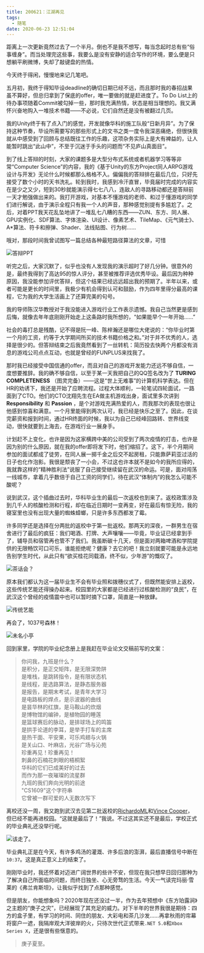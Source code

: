 ```yaml
---
title: 200621：江湖再见
tags:
  - 随笔
date: 2020-06-23 12:51:04
---
```


距离上一次更新竟然过去了一个半月。倒也不是我不想写，每当念起时总有些“俗事缠身”。而当处理完这些事，我要么是没有安静的适合写作的环境，要么便是只想躺平刷微博，失却了敲键盘的热情。

今天终于得闲，慢慢地来记几笔吧。

五月初，我终于得知毕设deadline的确切日期已经不远，而且那时我的春招战果虽不算好，但总归拿到了保底的offer，唯一要做的就是赶进度了。To Do List上的待办事项随着Commit被勾掉一些，那时我充满热情，状态是相当理想的。我又满怀兴奋地购入一堆技术书籍——不必说，它们自然还是没有被翻过几页。

我的Unity终于有了点入门的感觉，开发就像华科的施工队般“日新月异”。为了保持这种节奏，毕设所需要写的那些形式上的文书之类一度令我深恶痛绝，但很快我就从中感受到了回顾与总结既往工作的乐趣，这项杂务实际上是大有裨益的，让人能暂时跳出“此山中”，不至于沉迷于手头的问题而“不见庐山真面目”。

<!--more-->

到了线上答辩的时刻，大家的课题多是大型分布式系统或者机器学习等等非常“Computer Science”的内容，我的《基于Unity的东方Project同人ARPG游戏设计与开发》无论什么时候都那么格格不入。偏偏我的答辩排在最后几位，只好先接受了数个小时的天书洗礼。轮到我时，我感到冷汗直冒，毕竟届时完成的内容实在是少之又少，短到30秒就能演示得七七八八，连敌人的寻路移动都还是答辩前一天才勉强做出来的。我打开游戏，对基本不懂游戏的老师、和过于懂游戏的同学们进行解说，由于演示全程只有我一个人的声音，那种感觉别提有多尴尬了。之后，对着PPT我天花乱坠地讲了一堆乱七八糟的东西——ZUN、东方、同人展、GPU实例化、SDF算法、字体渲染、UI设计、像素艺术、TileMap、《元气骑士》、A*算法、符卡和擦弹、Shader、法线贴图、行为树……

哦对，那段时间我曾试图写一篇总结各种最短路径算法的文章，可惜

![答辩PPT](https://i.loli.net/2020/06/22/z51u3qRUyGEcniD.jpg)

听完之后，大家沉默了，似乎也没有人发现我的演示超时了好几分钟。很意外的是，最终我得到了高达95的惊人评分，甚至被推荐评选优秀毕设。最后因为种种原因，我没能参加评优答辩，但这个结果已经远远超出我的预期了。半年以来，或者可能是更长的时间里，我极少有机会得到认可和鼓励，作为四年里得分最高的课程，它为我的大学生活画上了还算完美的句号。

我的导师陈汉华教授对于我没能进入游戏行业工作表示遗憾。我自己当然更是感到后悔，就像去年年底刚刚开始走上这条路时我所想的，“如果能早个一年开始……”

社会的毒打总是残酷，记不得是阮一峰、陈梓瀚还是哪位大佬说的：“你毕业时第一个月的工资，约等于大学期间所买的技术书籍价格之和。”对于并不优秀的人，选择是很少的。但答辩结束之后我竟然看到了一丝转机：简历投去快两个月都没有消息的游戏公司点点互动，也就是曾经的FUNPLUS来找我了。

那时我已经接受中国信通的offer，而且对自己的游戏开发能力还远不够自信，一度想要推辞。我的确不够自信，以至于某一天我把自己的QQ签名改为了 **TURING COMPLETENESS** （图灵完备）——这是“世上无难事”的计算机科学表达。但在HR的劝诱下，我还是开始了应聘流程。过程大体顺利，一轮笔试四轮面试，一路面到了CTO。他们的CTO沈翔先生在EA做主机游戏出身，面试里多次讲到 **Responsibility** 和 **Passion** ，是个对游戏充满热爱的人，而我那次的表现也很让他感到惊喜和满意。一个月里能得到两次认可，我已经是快乐之至了。因此，在谈完薪资和报到时间，通过HR终面的时候，我以为自己已经峰回路转、世界线变动，很快就要到上海去，在游戏行业一展身手。

计划赶不上变化，也许是因为这家横跨中美的公司受到了两次疫情的打击，也许是因为别的什么原因，就在我的offer即将发下时，他们缩招了。这下，半个月期间参加的面试都成了徒劳，在同人展一掷千金之后交不起房租，只能靠萨莉亚过活的日子也化作泡影。我很是颓丧了一小会，不过这也许本就不是如今的我所应得的，我就靠这样的“精神胜利法”说服了自己接受继续留在武汉的命运。可是，面对闯荡一线城市，拿着几乎数倍于自己工资的同学们，待在武汉“体制内”的我怎么可能不酸呢？

说到武汉，这个插曲过去时，华科毕业生的最后一次返校也到来了。返校政策涉及到几千人的核酸检测和行程，却在临近日期时一变再变，好在最后有惊无险，我的寝室里也没有出现大量的蜘蛛蟑螂，只是许多东西都发了霉。

许多同学还是选择在分两批的返校中于第一批返校。那两天的深夜，一群男生在宿舍进行了最后的疯狂：我们喝酒、打牌、大声嚷嚷——毕竟，毕业证已经拿到手了，辅导员和宿管再也管不了我们。我虽断碳十几天，但是面对两箱啤酒和学院提供的无限畅饮可口可乐，谁能拒绝呢？健康？去它的吧！我立刻就要可能是永远地告别学生时代，从此只有“欲买桂花同载酒，终不似，少年游”的慨叹了。

![茶话会？](https://i.loli.net/2020/06/23/KWIXwNuL8Q9vamc.jpg)

原本我们都认为这一届毕业生不会有毕业照和拨穗仪式了，但既然能安排上返校，这些传统艺能还得操办起来。校园里的大家都是已经进行过核酸检测的“良民”，在武汉这个曾经的疫情震中也可以暂时摘下口罩，简直是一种放肆。

![传统艺能](https://i.loli.net/2020/06/23/VzX7ZjvGLxIUWRm.jpg)

再会了，1037号森林！

![未名小亭](https://i.loli.net/2020/06/23/FZaD8O2Wz5seBkp.jpg)

回到家里，学院的毕业纪念册上是我赶在毕业论文交稿前写的文案：

> 你问我，九班是什么？  
> 是积分，是正交矩阵，是无限深势阱  
> 是堆栈，是跳转指令，是有限状态机  
> 是线程，是选路算法，是静态服务器  
> 是报告，是期末考试，是青年大学习  
> 是电路板的焊点，是示波器的曲线    
> 是昙华林的红旗，是马鞍山的炊烟    
> 是博物馆的编钟，是植物园的睡莲    
> 是篮球赛后的脉动，是排球场上的鸣笛    
> 是拱手论道的李耳，是举手打车的主席    
> 是热干面、平安果，可乐鸡翅与火锅  
> 是关山口、叶麻店，光谷广场与沁苑  
> 珍重再见！珍重再见！  
> 刺鼻的石楠花刺眼的梧桐絮  
> 华科的它们已成美好的过去  
> 而作为那一夜璀璨的流星群  
> 九班的我们奔向光明的前途  
> "CS1609"这个字符串    
> 它曾被一群可爱的人无数次写下  

离校还没一周，我又跑到武汉去见第二批返校的[RichardoML](https://github.com/richardoml)和[Vince Cooper](https://github.com/vincecooper)，但已经不能再进校园。“这就是最后了！”我说。不过这其实还不是最后，学校正式的毕业典礼还没举行呢。

![该走了。](https://i.loli.net/2020/06/23/EaYtmJdQZ9w8TOU.jpg)

毕业典礼正是在今天，有许多鸡汤的灌溉、许多后浪的澎湃，最后直播信号中断在`10:37`。这是真正意义上的结束了。

刚刚毕业时，我还怀着对迈进广阔世界的些许不安，但现在我只想早日回归那种为了解决自己所面临的问题，而终日独坐、心无旁骛的生活。今天一气读完玛丽·雪莱的《弗兰肯斯坦》，让我似乎找到了点那种感觉。

但是朋友，你能想象吗？2020年现在还没过一半，作为去年预想中《东方珀露涧》之主题的“庚子之灾”，已经展现了其充足的威力。对下半年的世界我很是期待：四方的盒子里，有学习的时间、同住的朋友、大彩电和茶几沙发……再拿秋雨的帘幕将窗户一遮，我隔岸观大洋彼岸的火，只待次世代正式带来`.NET 5.0`和`Xbox Series X`，还是很有些惬意的。

> 庚子夏至。